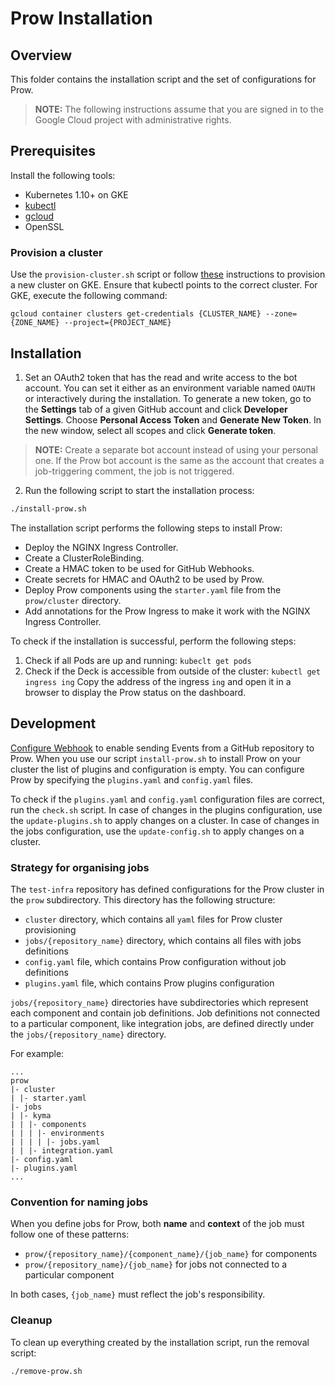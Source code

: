 # Prow Installation

## Overview

This folder contains the installation script and the set of configurations for Prow.

>**NOTE:** The following instructions assume that you are signed in to the Google Cloud project with administrative rights.

## Prerequisites

Install the following tools:

- Kubernetes 1.10+ on GKE
- [kubectl](https://kubernetes.io/docs/tasks/tools/install-kubectl/)
- [gcloud](https://cloud.google.com/sdk/gcloud/)
- OpenSSL

### Provision a cluster
Use the `provision-cluster.sh` script or follow [these](https://github.com/kubernetes/test-infra/blob/master/prow/getting_started.md#create-the-cluster) instructions to provision a new cluster on GKE. Ensure that kubectl points to the correct cluster. For GKE, execute the following command:

```
gcloud container clusters get-credentials {CLUSTER_NAME} --zone={ZONE_NAME} --project={PROJECT_NAME}
```

## Installation

1. Set an OAuth2 token that has the read and write access to the bot account. You can set it either as an environment variable named `OAUTH` or interactively during the installation.
To generate a new token, go to the **Settings** tab of a given GitHub account and click **Developer Settings**. Choose **Personal Access Token** and **Generate New Token**.
In the new window, select all scopes and click **Generate token**.
>**NOTE:** Create a separate bot account instead of using your personal one. If the Prow bot account is the same as the account that creates a job-triggering comment, the job is not triggered.

2. Run the following script to start the installation process:

```bash
./install-prow.sh
```

The installation script performs the following steps to install Prow:

- Deploy the NGINX Ingress Controller.
- Create a ClusterRoleBinding.
- Create a HMAC token to be used for GitHub Webhooks.
- Create secrets for HMAC and OAuth2 to be used by Prow.
- Deploy Prow components using the `starter.yaml` file from the `prow/cluster` directory.
- Add annotations for the Prow Ingress to make it work with the NGINX Ingress Controller.

To check if the installation is successful, perform the following steps:
1. Check if all Pods are up and running:
`kubeclt get pods`
2. Check if the Deck is accessible from outside of the cluster:
`kubectl get ingress ing`
Copy the address of the ingress `ing` and open it in a browser to display the Prow status on the dashboard.

## Development
[Configure Webhook](https://github.com/kubernetes/test-infra/blob/master/prow/getting_started.md#add-the-webhook-to-github) to enable sending Events from a GitHub repository to Prow.
When you use our script `install-prow.sh` to install Prow on your cluster the list of plugins and configuration is empty. You can configure Prow by specifying the `plugins.yaml` and `config.yaml` files. 

To check if the `plugins.yaml` and `config.yaml` configuration files are correct, run the `check.sh` script.
In case of changes in the plugins configuration, use the `update-plugins.sh` to apply changes on a cluster.
In case of changes in the jobs configuration, use the `update-config.sh` to apply changes on a cluster.

### Strategy for organising jobs

The `test-infra` repository has defined configurations for the Prow cluster in the `prow` subdirectory. This directory has the following structure:
- `cluster` directory, which contains all `yaml` files for Prow cluster provisioning
- `jobs/{repository_name}` directory, which contains all files with jobs definitions
- `config.yaml` file, which contains Prow configuration without job definitions
- `plugins.yaml` file, which contains Prow plugins configuration

`jobs/{repository_name}` directories have subdirectories which represent each component and contain job definitions. Job definitions not connected to a particular component, like integration jobs, are defined directly under the `jobs/{repository_name}` directory.

For example:
```
...
prow
|- cluster
| |- starter.yaml
|- jobs
| |- kyma
| | |- components
| | | |- environments
| | | | |- jobs.yaml
| | |- integration.yaml
|- config.yaml
|- plugins.yaml
...
```

### Convention for naming jobs

When you define jobs for Prow, both **name** and **context** of the job must follow one of these patterns:
- `prow/{repository_name}/{component_name}/{job_name}` for components
- `prow/{repository_name}/{job_name}` for jobs not connected to a particular component

In both cases, `{job_name}` must reflect the job's responsibility.

### Cleanup

To clean up everything created by the installation script, run the removal script:

```bash
./remove-prow.sh
```
